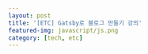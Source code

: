```yaml
---
layout: post
title: '[ETC] Gatsby로 블로그 만들기 강의'
featured-img: javascript/js.png
category: [tech, etc]
---
```


